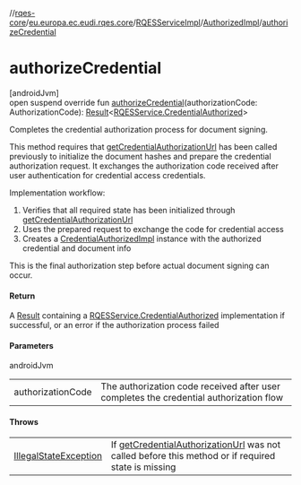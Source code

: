 //[rqes-core](../../../../index.md)/[eu.europa.ec.eudi.rqes.core](../../index.md)/[RQESServiceImpl](../index.md)/[AuthorizedImpl](index.md)/[authorizeCredential](authorize-credential.md)

# authorizeCredential

[androidJvm]\
open suspend override fun [authorizeCredential](authorize-credential.md)(authorizationCode: AuthorizationCode): [Result](https://kotlinlang.org/api/latest/jvm/stdlib/kotlin-stdlib/kotlin/-result/index.html)&lt;[RQESService.CredentialAuthorized](../../-r-q-e-s-service/-credential-authorized/index.md)&gt;

Completes the credential authorization process for document signing.

This method requires that [getCredentialAuthorizationUrl](get-credential-authorization-url.md) has been called previously to initialize the document hashes and prepare the credential authorization request. It exchanges the authorization code received after user authentication for credential access credentials.

Implementation workflow:

1. 
   Verifies that all required state has been initialized through [getCredentialAuthorizationUrl](get-credential-authorization-url.md)
2. 
   Uses the prepared request to exchange the code for credential access
3. 
   Creates a [CredentialAuthorizedImpl](../-credential-authorized-impl/index.md) instance with the authorized credential and document info

This is the final authorization step before actual document signing can occur.

#### Return

A [Result](https://kotlinlang.org/api/latest/jvm/stdlib/kotlin-stdlib/kotlin/-result/index.html) containing a [RQESService.CredentialAuthorized](../../-r-q-e-s-service/-credential-authorized/index.md) implementation if successful,     or an error if the authorization process failed

#### Parameters

androidJvm

| | |
|---|---|
| authorizationCode | The authorization code received after user completes the credential authorization flow |

#### Throws

| | |
|---|---|
| [IllegalStateException](https://developer.android.com/reference/kotlin/java/lang/IllegalStateException.html) | If [getCredentialAuthorizationUrl](get-credential-authorization-url.md) was not called before this method     or if required state is missing |
